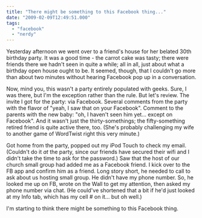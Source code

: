 ```yaml
---
title: "There might be something to this Facebook thing..."
date: "2009-02-09T12:49:51.000"
tags: 
  - "facebook"
  - "nerdy"
---
```


Yesterday afternoon we went over to a friend's house for her belated 30th birthday party. It was a good time - the carrot cake was tasty; there were friends there we hadn't seen in quite a while; all in all, just about what a birthday open house ought to be. It seemed, though, that I couldn't go more than about two minutes without hearing Facebook pop up in a conversation.

Now, mind you, this wasn't a party entirely populated with geeks. Sure, I was there, but I'm the exception rather than the rule. But let's review. The invite I got for the party: via Facebook. Several comments from the party with the flavor of "yeah, I saw that on your Facebook". Comment to the parents with the new baby: "oh, I haven't seen him yet... except on Facebook". And it wasn't just the thirty-somethings; the fifty-something retired friend is quite active there, too. (She's probably challenging my wife to another game of WordTwist right this very minute.)

Got home from the party, popped out my iPod Touch to check my email. (Couldn't do it _at_ the party, since our friends have secured their wifi and I didn't take the time to ask for the password.) Saw that the host of our church small group had added me as a Facebook friend. I kick over to the FB app and confirm him as a friend. Long story short, he needed to call to ask about us hosting small group. He didn't have my phone number. So, he looked me up on FB, wrote on the Wall to get my attention, then asked my phone number via chat. (He could've shortened that a bit if he'd just looked at my Info tab, which has my cell # on it... but oh well.)

I'm starting to think there might be something to this Facebook thing.
